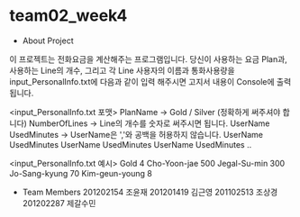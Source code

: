 # team02_week4

* About Project

이 프로젝트는 전화요금을 계산해주는 프로그램입니다.
당신이 사용하는 요금 Plan과, 사용하는 Line의 개수, 그리고 각 Line 사용자의 이름과 통화사용량을
input_PersonalInfo.txt에 다음과 같이 입력 해주시면  고지서 내용이 Console에 출력됩니다.

<input_PersonalInfo.txt 포맷>
PlanName                -> Gold / Silver (정확하게 써주셔야 합니다)
NumberOfLines           -> Line의 개수를 숫자로 써주시면 됩니다.
UserName UsedMinutes    -> UserName은 ','와 공백을 허용하지 않습니다.
UserName UsedMinutes
UserName UsedMinutes
UserName UsedMinutes
..

<input_PersonalInfo.txt 예시> 
Gold
4
Cho-Yoon-jae 500
Jegal-Su-min 300
Jo-Sang-kyung 70
Kim-geun-young 8


* Team Members
201202154 조윤재
201201419 김근영
201102513 조상경
201202287 제갈수민
